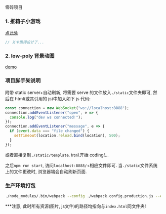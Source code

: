 零碎项目

### 1. 推箱子小游戏

[点此处](https://yueminhu.github.io/misc-projects/static/index.html)

```javascript
// 关卡懒得设计了...
```

### 2. low-poly 背景动图

[demo](https://yueminhu.github.io/misc-projects/static/canvas-low-poly.html)

### 项目脚手架说明

附带 static server+自动刷新, 将需要 serve 的文件放入`./static`文件夹即可, 然后在 html(或其引用的 js)中加入如下 js 代码:

```javascript
const connection = new WebSocket("ws://localhost:8888");
connection.addEventListener("open", e => {
  console.log("dev ws connected!");
});
connection.addEventListener("message", e => {
  if (event.data === "file changed") {
    setTimeout(location.reload.bind(location), 500);
  }
});
```

或者直接复制`./static/template.html`开始 coding!...

之后`npm run start`, 访问`localhost:8888/`+相应文件即可.
当`./static`文件系统上的文件更改时, 浏览器端会自动刷新页面.

### 生产环境打包

```sh
./node_modules/.bin/webpack --config ./webpack.config.production.js --env.dirname=${dirname}
```

***注意, 此时所有资源(图片, js文件)的路径均指向与`index.html`同文件夹!